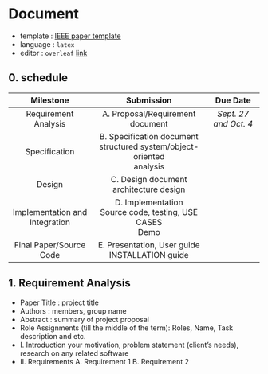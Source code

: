 # Document

- template : [IEEE paper template](https://www.ieee.org/conferences/publishing/templates.html)
- language : `latex`
- editor : `overleaf` [link](https://www.overleaf.com/project/5d847a744791900001944401)

## 0. schedule

|             Milestone              |                          Submission                          |       Due Date        |
| :--------------------------------: | :----------------------------------------------------------: | :-------------------: |
|        Requirement Analysis        |               A. Proposal/Requirement document               | *Sept. 27 and Oct. 4* |
|           Specification            | B. Specification document<br />structured system/object-oriented<br/>analysis |                       |
|               Design               |         C. Design document<br />architecture design          |                       |
| Implementation and<br/>Integration | D. Implementation<br />Source code, testing, USE CASES<br/>Demo |                       |
|      Final Paper/Source Code       |     E. Presentation, User guide<br />INSTALLATION guide      |                       |


## 1. Requirement Analysis
- Paper Title : project title
- Authors : members, group name
- Abstract : summary of project proposal
- Role Assignments (till the middle of the term): Roles, Name, Task description and etc.
- I. Introduction
your motivation, problem statement (client’s needs),
research on any related software
- II. Requirements
A. Requirement 1
B. Requirement 2
